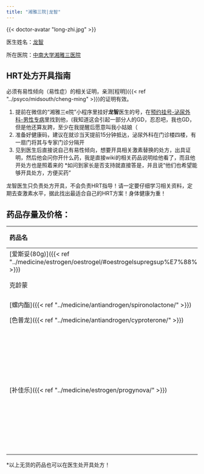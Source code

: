 ```yaml
---
title: "湘雅三院|龙智"
---
```


{{< doctor-avatar "long-zhi.jpg" >}}

医生姓名：[龙智](https://www.xy3yy.com/zjfc/mnwk2019/15765.html)

所在医院：[中南大学湘雅三医院](https://www.xy3yy.com/)

## HRT处方开具指南

必须有易性倾向（易性症）的相关证明，亲测[程明]({{< ref "../psyco/midsouth/cheng-ming" >}})的证明有效。

1. 提前在微信的“湘雅三e院”小程序里挂好**龙智**医生的号，在<u>预约挂号-泌尿外科-男性专病</u>里找到他，(我知道这会引起一部分人的GD，忍忍吧，我也GD，但是他还算友跨，至少在我提醒后愿意叫我小姑娘（
2. 准备好健康码，建议在就诊当天提前15分钟抵达，泌尿外科在门诊楼四楼，有一扇门将其与专家门诊分隔开
3. 见到医生后直接说自己有易性倾向，想要开具相关激素替换的处方，出具证明，然后他会问你开什么药，我是直接wiki的相关药品说明给他看了，而且他开处方也是照着来的
   \*如问到家长是否支持就直接答是，并且说“他们也希望能够开具处方，方便买药”

龙智医生只负责处方开具，不会负责HRT指导！请一定要仔细学习相关资料，定期去查激素水平，据此找出最适合自己的HRT方案！身体健康为重！

## 药品存量及价格：
| 药品名 | 存量（截至2021.12.1） | 价格 |
| :--- | :--- | :--- |
|[爱斯妥(80g)]({{< ref "../medicine/estrogen/oestrogel/#oestrogelsupregsup%E7%88%B1%E6%96%AF%E5%A6%A5" >}})|无货，将补货|113.91元/支|
|克龄蒙|无货，将补货|63元/盒|
|[螺内酯]({{< ref "../medicine/antiandrogen/spironolactone/" >}})|有货|13.8元/盒|
|[色普龙]({{< ref "../medicine/antiandrogen/cyproterone/" >}})|无货| |
|[补佳乐]({{< ref "../medicine/estrogen/progynova/" >}})|无货|不过医院对面的药房有卖，走药房出去过天桥，银行边上那家，33.5元/盒，无需处方）|

\*以上无货的药品也可以在医生处开具处方！
